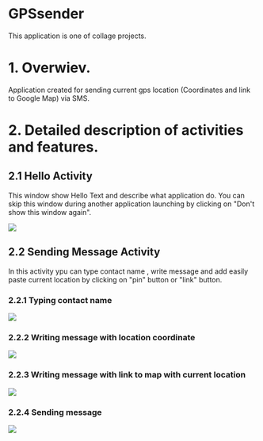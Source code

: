 # GPSsender

This application is one of collage projects.


# 1. Overwiev.
  
  
  Application created for sending current gps location (Coordinates and link to Google Map) via SMS.
  
  
# 2. Detailed description of activities and features.

  
  ## 2.1 Hello Activity
  
  This window show Hello Text and describe what application do.
  You can skip this window during another application launching by clicking on "Don't show this window again".
   
   
  ![](https://raw.githubusercontent.com/MarcinGrzeszczak-Portfolio/GPSsender/master/screenshots/HelloActivity.png)
   
   
   ## 2.2 Sending Message Activity
   
   In this activity ypu can type contact name , write message and add easily paste current location by clicking on "pin"    button or "link" button.
   
   
   ### 2.2.1 Typing contact name
    
   
   ![](https://raw.githubusercontent.com/MarcinGrzeszczak-Portfolio/GPSsender/master/screenshots/TypingContactName.gif)
   
   
   ### 2.2.2 Writing message with location coordinate
   
   ![](https://raw.githubusercontent.com/MarcinGrzeszczak-Portfolio/GPSsender/master/screenshots/MessageWithCoordinates.gif)


   ### 2.2.3 Writing message with link to map with current location
   
   ![](https://raw.githubusercontent.com/MarcinGrzeszczak-Portfolio/GPSsender/master/screenshots/MessageWithLink.gif)

   
   ### 2.2.4 Sending message
   
   
   ![](https://raw.githubusercontent.com/MarcinGrzeszczak-Portfolio/GPSsender/master/screenshots/SendingMessage.gif)

   
  

